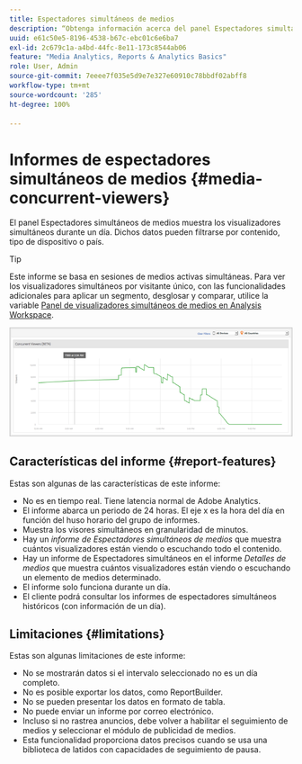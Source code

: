 ```yaml
---
title: Espectadores simultáneos de medios
description: “Obtenga información acerca del panel Espectadores simultáneos de medios que se utiliza para mostrar los espectadores simultáneos de un día. Los datos pueden filtrarse por contenido, tipo de dispositivo o país”.
uuid: e61c50e5-8196-4538-b67c-ebc01c6e6ba7
exl-id: 2c679c1a-a4bd-44fc-8e11-173c8544ab06
feature: "Media Analytics, Reports & Analytics Basics"
role: User, Admin
source-git-commit: 7eeee7f035e5d9e7e327e60910c78bbdf02abff8
workflow-type: tm+mt
source-wordcount: '285'
ht-degree: 100%

---
```


# Informes de espectadores simultáneos de medios {#media-concurrent-viewers}

El panel Espectadores simultáneos de medios muestra los visualizadores simultáneos durante un día. Dichos datos pueden filtrarse por contenido, tipo de dispositivo o país.

>[!TIP]
>
> Este informe se basa en sesiones de medios activas simultáneas.  Para ver los visualizadores simultáneos por visitante único, con las funcionalidades adicionales para aplicar un segmento, desglosar y comparar, utilice la variable [Panel de visualizadores simultáneos de medios en Analysis Workspace](https://experienceleague.adobe.com/docs/analytics/analyze/analysis-workspace/panels/media-concurrent-viewers.html?lang=es).
>

![](assets/video-concurrent-viewers.png)

## Características del informe {#report-features}

Estas son algunas de las características de este informe:

* No es en tiempo real. Tiene latencia normal de Adobe Analytics.
* El informe abarca un periodo de 24 horas. El eje x es la hora del día en función del huso horario del grupo de informes.
* Muestra los visores simultáneos en granularidad de minutos.
* Hay un *informe de Espectadores simultáneos de medios* que muestra cuántos visualizadores están viendo o escuchando todo el contenido.
* Hay un informe de Espectadores simultáneos en el informe *Detalles de medios* que muestra cuántos visualizadores están viendo o escuchando un elemento de medios determinado.
* El informe solo funciona durante un día.
* El cliente podrá consultar los informes de espectadores simultáneos históricos (con información de un día).

## Limitaciones {#limitations}

Estas son algunas limitaciones de este informe:

* No se mostrarán datos si el intervalo seleccionado no es un día completo.
* No es posible exportar los datos, como ReportBuilder.
* No se pueden presentar los datos en formato de tabla.
* No puede enviar un informe por correo electrónico.
* Incluso si no rastrea anuncios, debe volver a habilitar el seguimiento de medios y seleccionar el módulo de publicidad de medios.
* Esta funcionalidad proporciona datos precisos cuando se usa una biblioteca de latidos con capacidades de seguimiento de pausa.
